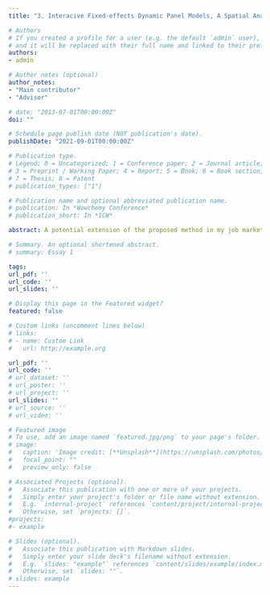 ```yaml
---
title: "3. Interacive Fixed-effects Dynamic Panel Models, A Spatial Analytical Approach (Work in Progress)"

# Authors
# If you created a profile for a user (e.g. the default `admin` user), write the username (folder name) here 
# and it will be replaced with their full name and linked to their profile.
authors:
- admin

# Author notes (optional)
author_notes:
- "Main contributor"
- "Advisor"

# date: "2013-07-01T00:00:00Z"
doi: ""

# Schedule page publish date (NOT publication's date).
publishDate: "2021-09-01T00:00:00Z"

# Publication type.
# Legend: 0 = Uncategorized; 1 = Conference paper; 2 = Journal article;
# 3 = Preprint / Working Paper; 4 = Report; 5 = Book; 6 = Book section;
# 7 = Thesis; 8 = Patent
# publication_types: ["1"]

# Publication name and optional abbreviated publication name.
# publication: In *Wowchemy Conference*
# publication_short: In *ICW*

abstract: A potential extension of the proposed method in my job market paper is to improve the inference for the dynamic panel data model with interactive fixed effects and cross-sectional dependence. By allowing the predetermined regressors (e.g. lagged-dependent variables) in the IFE model, [Moon and Weidner (2015)](https://www.cambridge.org/core/journals/econometric-theory/article/abs/dynamic-linear-panel-regression-models-with-interactive-fixed-effects/CE84629C05BB652892D7B7659A1D5CD5) found two sources of asymptotic biases of the least squares (LS) estimator. The first type of bias is the same bias as [Bai (2009)](https://onlinelibrary.wiley.com/doi/10.3982/ECTA6135) and the other type of bias arises from the predetermined regressors. In their bias correction procedure, they proposed consistent estimators of the biases under heteroskedasticity assuming no correlations in the idiosyncratic errors. But their estimators are not valid when the idiosyncratic errors are correlated in both dimensions. The bias caused by the time-series correlated errors and the predetermined regressors can be estimated by the truncated kernel method of [Newey and West (1987)](https://www.jstor.org/stable/1913610). The problem is how to choose the bandwidth parameters for the corresponding bias estimators. In the presence of cross-sectional correlation and heteroskedasticity, we can apply the proposed procedure to improve the inference of the LS estimator by estimating the asymptotic bias and the covariance matrix.

# Summary. An optional shortened abstract.
# summary: Essay 1

tags: 
url_pdf: ''
url_code: ''
url_slides: ''

# Display this page in the Featured widget?
featured: false

# Custom links (uncomment lines below)
# links:
# - name: Custom Link
#   url: http://example.org

url_pdf: ''
url_code: ''
# url_dataset: ''
# url_poster: ''
# url_project: ''
url_slides: ''
# url_source: ''
# url_video: ''

# Featured image
# To use, add an image named `featured.jpg/png` to your page's folder. 
# image:
#   caption: 'Image credit: [**Unsplash**](https://unsplash.com/photos/pLCdAaMFLTE)'
#   focal_point: ""
#   preview_only: false

# Associated Projects (optional).
#   Associate this publication with one or more of your projects.
#   Simply enter your project's folder or file name without extension.
#   E.g. `internal-project` references `content/project/internal-project/index.md`.
#   Otherwise, set `projects: []`.
#projects:
#- example

# Slides (optional).
#   Associate this publication with Markdown slides.
#   Simply enter your slide deck's filename without extension.
#   E.g. `slides: "example"` references `content/slides/example/index.md`.
#   Otherwise, set `slides: ""`.
# slides: example
---
```

